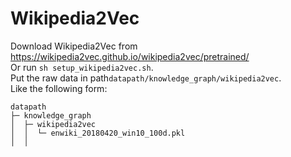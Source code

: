 # Wikipedia2Vec

Download Wikipedia2Vec from https://wikipedia2vec.github.io/wikipedia2vec/pretrained/  
Or run `sh setup_wikipedia2vec.sh`.  
Put the raw data in path`datapath/knowledge_graph/wikipedia2vec`.  
Like the following form:

```angular2html
datapath
├─ knowledge_graph
│  ├─ wikipedia2vec
│  │  └─ enwiki_20180420_win10_100d.pkl
│  │
```